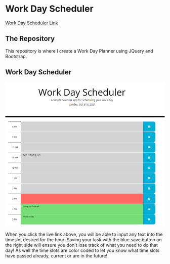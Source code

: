 # Work Day Scheduler

<a href="https://brandonconte.github.io/WorkDayScheduler/">Work Day Scheduler Link</a>

## The Repository

This repository is where I create a Work Day Planner using JQuery and Bootstrap.

## Work Day Scheduler

<img src="./assets/images/demo.png"/>

When you click the live link above, you will be able to input any text into the timeslot desired for the hour. Saving your task with the blue save button on the right side will ensure you don't lose track of what you need to do that day! 
As well the time slots are color coded to let you know what time slots have passed already, current or are in the future!